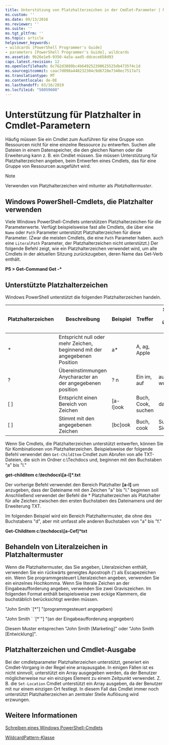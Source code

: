 ```yaml
---
title: Unterstützung von Platzhalterzeichen in der Cmdlet-Parameter | Microsoft-Dokumentation
ms.custom: ''
ms.date: 09/13/2016
ms.reviewer: ''
ms.suite: ''
ms.tgt_pltfrm: ''
ms.topic: article
helpviewer_keywords:
- wildcards [PowerShell Programmer's Guide]
- parameters [PowerShell Programmer's Guide], wildcards
ms.assetid: 9b26e1e9-9350-4a5a-aad5-ddcece658d93
caps.latest.revision: 12
ms.openlocfilehash: 6c762d3889bc4b649252390625525db4735f4c1d
ms.sourcegitcommit: caac7d098a448232304c9d6728e7340ec7517a71
ms.translationtype: MT
ms.contentlocale: de-DE
ms.lasthandoff: 03/16/2019
ms.locfileid: "58059608"
---
```

# <a name="supporting-wildcard-characters-in-cmdlet-parameters"></a>Unterstützung für Platzhalter in Cmdlet-Parametern

Häufig müssen Sie ein Cmdlet zum Ausführen für eine Gruppe von Ressourcen nicht für eine einzelne Ressource zu entwerfen. Suchen alle Dateien in einem Datenspeicher, die den gleichen Namen oder die Erweiterung kann z. B. ein Cmdlet müssen. Sie müssen Unterstützung für Platzhalterzeichen angeben, beim Entwerfen eines Cmdlets, das für eine Gruppe von Ressourcen ausgeführt wird.

> [!NOTE]
> Verwenden von Platzhalterzeichen wird mitunter als *Platzhaltermuster*.

## <a name="windows-powershell-cmdlets-that-use-wildcards"></a>Windows PowerShell-Cmdlets, die Platzhalter verwenden

 Viele Windows PowerShell-Cmdlets unterstützen Platzhalterzeichen für die Parameterwerte. Verfügt beispielsweise fast alle Cmdlets, die über eine `Name` oder `Path` Parameter unterstützt Platzhalterzeichen für diese Parameter. (Zwar die meisten Cmdlets, die eine `Path` Parameter haben. auch eine `LiteralPath` Parameter, der Platzhalterzeichen nicht unterstützt.) Der folgende Befehl zeigt, wie ein Platzhalterzeichen verwendet wird, um alle Cmdlets in der aktuellen Sitzung zurückzugeben, deren Name das Get-Verb enthält.

 **PS > Get-Command Get -\***

## <a name="supported-wildcard-characters"></a>Unterstützte Platzhalterzeichen

Windows PowerShell unterstützt die folgenden Platzhalterzeichen handeln.

|Platzhalterzeichen|Beschreibung|Beispiel|Treffer|Stimmt nicht überein mit|
|------------------------|-----------------|-------------|-------------|--------------------|
|*|Entspricht null oder mehr Zeichen, beginnend mit der angegebenen Position|a*|A, ag, Apple||
|?|Übereinstimmungen Anycharacter an der angegebenen position|? n|Ein im, auf|ausgeführt wurde|
|[ ]|Entspricht einen Bereich von Zeichen|[a-l]ook|Buch, Cook, suchen|dauerte|
|[ ]|Stimmt mit den angegebenen Zeichen|[bc]ook|Buch, cook|Suchen Sie|

Wenn Sie Cmdlets, die Platzhalterzeichen unterstützt entwerfen, können Sie für Kombinationen von Platzhalterzeichen. Beispielsweise der folgende Befehl verwendet den `Get-ChildItem` Cmdlet zum Abrufen von alle TXT-Dateien, die sich im Ordner c:\Techdocs und, beginnen mit den Buchstaben "a" bis "l."

**get-childitem c:\techdocs\\[a-l]\*.txt**

Der vorherige Befehl verwendet den Bereich Platzhalter **[a-l]** um anzugeben, dass der Dateiname mit den Zeichen "a" bis "l." beginnen soll Anschließend verwendet der Befehl die * Platzhalterzeichen als Platzhalter für alle Zeichen zwischen den ersten Buchstaben des Dateinamens und der Erweiterung TXT.

Im folgenden Beispiel wird ein Bereich Platzhaltermuster, die ohne des Buchstabens "d", aber mit umfasst alle anderen Buchstaben von "a" bis "f."

**Get-Childitem c:\techdocs\\[a-Cef]\*txt**

## <a name="handling-literal-characters-in-wildcard-patterns"></a>Behandeln von Literalzeichen in Platzhaltermuster

Wenn die Platzhaltermuster, das Sie angeben, Literalzeichen enthält, verwenden Sie ein rückwärts geneigtes Apostroph (') als Escapezeichen ein. Wenn Sie programmgesteuert Literalzeichen angeben, verwenden Sie ein einzelnes Hochkomma. Wenn Sie literale Zeichen an der Eingabeaufforderung angeben, verwenden Sie zwei Graviszeichen. Im folgenden Format enthält beispielsweise zwei eckige Klammern, die buchstäblich berücksichtigt werden müssen.

"John Smith \`[*"] "(programmgesteuert angegeben)

"John Smith \` \`[*\`"] "(an der Eingabeaufforderung angegeben)

Diesem Muster entsprechen "John Smith [Marketing]" oder "John Smith [Entwicklung]".

## <a name="cmdlet-output-and-wildcard-characters"></a>Platzhalterzeichen und Cmdlet-Ausgabe

Bei der cmdletparameter Platzhalterzeichen unterstützt, generiert ein Cmdlet-Vorgang in der Regel eine arrayausgabe. In einigen Fällen ist es nicht sinnvoll, unterstützt ein Array ausgegeben werden, da der Benutzer möglicherweise nur ein einziges Element zu einem Zeitpunkt verwendet. Z. B. die `Set-Location` Cmdlet unterstützt ein Array ausgeben, da der Benutzer mit nur einem einzigen Ort festlegt. In diesem Fall das Cmdlet immer noch unterstützt Platzhalterzeichen an zentraler Stelle Auflösung wird erzwungen.

## <a name="see-also"></a>Weitere Informationen

[Schreiben eines Windows PowerShell-Cmdlets](./writing-a-windows-powershell-cmdlet.md)

[WildcardPattern-Klasse](/dotnet/api/system.management.automation.wildcardpattern)
